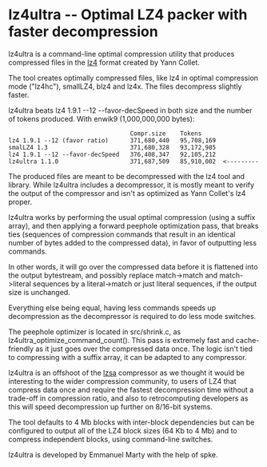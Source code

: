 lz4ultra -- Optimal LZ4 packer with faster decompression
========================================================

lz4ultra is a command-line optimal compression utility that produces compressed files in the [lz4](https://github.com/lz4/lz4) format created by Yann Collet.

The tool creates optimally compressed files, like lz4 in optimal compression mode ("lz4hc"), smallLZ4, blz4 and lz4x. The files decompress slightly faster.

lz4ultra beats lz4 1.9.1 --12 --favor-decSpeed in both size and the number of tokens produced. With enwik9 (1,000,000,000 bytes):

                                      Compr.size    Tokens
    lz4 1.9.1 --12 (favor ratio)      371,680,440   95,708,169
    smalLZ4 1.3                       371,680,328   93,172,985
    lz4 1.9.1 --12 --favor-decSpeed   376,408,347   92,105,212
    lz4ultra 1.1.0                    371,687,509   85,910,002  <---------

The produced files are meant to be decompressed with the lz4 tool and library. While lz4ultra includes a decompressor, it is mostly meant to verify the output of the compressor and isn't as optimized as Yann Collet's lz4 proper.

lz4ultra works by performing the usual optimal compression (using a suffix array), and then applying a forward peephole optimization pass, that breaks ties (sequences of compression commands that result in an identical number of bytes added to the compressed data), in favor of outputting less commands.

In other words, it will go over the compressed data before it is flattened into the output bytestream, and possibly replace match->match and match->literal sequences by a literal->match or just literal sequences, if the output size is unchanged.

Everything else being equal, having less commands speeds up decompression as the decompressor is required to do less mode switches.

The peephole optimizer is located in src/shrink.c, as lz4ultra_optimize_command_count(). This pass is extremely fast and cache-friendly as it just goes over the compressed data once. The logic isn't tied to compressing with a suffix array, it can be adapted to any compressor.

lz4ultra is an offshoot of the [lzsa](https://github.com/emmanuel-marty/lzsa) compressor as we thought it would be interesting to the wider compression community, to users of LZ4 that compress data once and require the fastest decompression time without a trade-off in compression ratio, and also to retrocomputing developers as this will speed decompression up further on 8/16-bit systems.

The tool defaults to 4 Mb blocks with inter-block dependencies but can be configured to output all of the LZ4 block sizes (64 Kb to 4 Mb) and to compress independent blocks, using command-line switches.

lz4ultra is developed by Emmanuel Marty with the help of spke.
